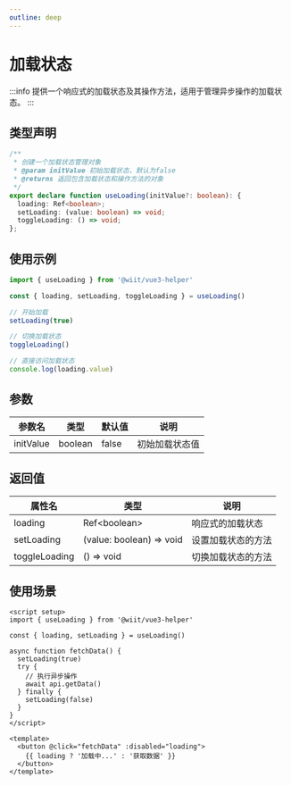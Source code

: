 ```yaml
---
outline: deep
---
```


# 加载状态

:::info
提供一个响应式的加载状态及其操作方法，适用于管理异步操作的加载状态。
:::

## 类型声明

```ts
/**
 * 创建一个加载状态管理对象
 * @param initValue 初始加载状态，默认为false
 * @returns 返回包含加载状态和操作方法的对象
 */
export declare function useLoading(initValue?: boolean): {
  loading: Ref<boolean>;
  setLoading: (value: boolean) => void;
  toggleLoading: () => void;
};
```

## 使用示例

```ts
import { useLoading } from '@wiit/vue3-helper'

const { loading, setLoading, toggleLoading } = useLoading()

// 开始加载
setLoading(true)

// 切换加载状态
toggleLoading()

// 直接访问加载状态
console.log(loading.value)
```

## 参数

| 参数名    | 类型    | 默认值   | 说明               |
| --------- | ------- | -------- | ------------------ |
| initValue | boolean | false    | 初始加载状态值     |

## 返回值

| 属性名       | 类型                  | 说明                     |
| ------------ | --------------------- | ------------------------ |
| loading      | Ref\<boolean\>        | 响应式的加载状态         |
| setLoading   | (value: boolean) => void | 设置加载状态的方法       |
| toggleLoading| () => void            | 切换加载状态的方法       |

## 使用场景

```vue
<script setup>
import { useLoading } from '@wiit/vue3-helper'

const { loading, setLoading } = useLoading()

async function fetchData() {
  setLoading(true)
  try {
    // 执行异步操作
    await api.getData()
  } finally {
    setLoading(false)
  }
}
</script>

<template>
  <button @click="fetchData" :disabled="loading">
    {{ loading ? '加载中...' : '获取数据' }}
  </button>
</template>
```
